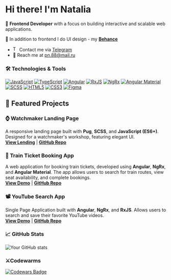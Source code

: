# Hi there! I'm Natalia

🚀 **Frontend Developer** with a focus on building interactive and scalable web applications.

🎨 In addition to frontend I do UI design - my <a href='https://www.behance.net/b0b8194c' target="_blank">**Behance**</a>
- <img src="https://upload.wikimedia.org/wikipedia/commons/8/82/Telegram_logo.svg" alt="Telegram" width="16"/> Contact me via <a href="https://t.me/PonyoFromSea">Telegram</a>
- 📩 Reach me at [pn.88@mail.ru](pn.88@mail.ru)

### 🛠️ Technologies & Tools
[![JavaScript][JavaScript-badge]][JavaScript-url]
[![TypeScript][TypeScript-badge]][TypeScript-url]
[![Angular][Angular.io]][Angular-url]
[![RxJS][RxJS.io]][RxJS-url]
[![NgRx][NgRx.io]][NgRx-url]
[![Angular Material][AngularMaterial.io]][AngularMaterial-url]
[![SCSS][SCSS.io]][SCSS-url]
[![HTML5][HTML5-badge]][HTML5-url]
[![CSS3][CSS3-badge]][CSS3-url]
[![Figma][Figma.io]][Figma-url]

## 🚀 Featured Projects

### ⌚ Watchmaker Landing Page
A responsive landing page built with **Pug**, **SCSS**, and **JavaScript (ES6+)**. Designed for a watchmaker's workshop, featuring elegant UI.  
<a href='https://repair-watch.ru' target="_blank">**View Lending**</a> | <a href='https://github.com/Nuttik/repairWatch' target="_blank">**GitHub Repo**</a>

### 🚆 Train Ticket Booking App
A web application for booking train tickets, developed using **Angular**, **NgRx**, and **Angular Material**. The app allows users to search for train routes, view seat availability, and complete bookings.  
<a href='https://nuttik.github.io/train-a/' target="_blank">**View Demo**</a>  | <a href='https://github.com/Nuttik/train-a' target="_blank">**GitHub Repo**</a>

### 📽️ YouTube Search App
Single Page Application built with **Angular**, **NgRx**, and **RxJS**. Allows users to search and save their favorite YouTube videos.  
<a href='https://nuttik.github.io/youtube-search/youtube-app/' target="_blank">**View Demo**</a> | <a href='https://github.com/Nuttik/youtube-search' target="_blank">**GitHub Repo**</a>


### 📈 GitHub Stats
![Your GitHub stats](https://github-readme-stats.vercel.app/api?username=Nuttik&show_icons=true)

### ⚔️Codewarms
<a href="https://www.codewars.com/users/natalia_repkina" target="_blank">
    <img src="https://www.codewars.com/users/natalia_repkina/badges/large" alt="Codewars Badge">
</a>

[HTML5-badge]: https://img.shields.io/badge/HTML5-E34F26?style=for-the-badge&logo=html5&logoColor=white
[HTML5-url]: https://developer.mozilla.org/en-US/docs/Web/HTML

[CSS3-badge]: https://img.shields.io/badge/CSS3-1572B6?style=for-the-badge&logo=css3&logoColor=white
[CSS3-url]: https://developer.mozilla.org/en-US/docs/Web/CSS

[JavaScript-badge]: https://img.shields.io/badge/JavaScript-F7DF1E?style=for-the-badge&logo=javascript&logoColor=black
[JavaScript-url]: https://developer.mozilla.org/en-US/docs/Web/JavaScript

[Angular.io]: https://img.shields.io/badge/Angular-DD0031?style=for-the-badge&logo=angular&logoColor=white
[Angular-url]: https://angular.io/

[RxJS.io]: https://img.shields.io/badge/RxJS-B7178C?style=for-the-badge&logo=ReactiveX&logoColor=white
[RxJS-url]: https://rxjs.dev/

[NgRx.io]: https://img.shields.io/badge/NgRx-764ABC?style=for-the-badge&logo=redux&logoColor=white
[NgRx-url]: https://ngrx.io/

[AngularMaterial.io]: https://img.shields.io/badge/Angular_Material-009688?style=for-the-badge&logo=angular&logoColor=white
[AngularMaterial-url]: https://material.angular.io/

[SCSS.io]: https://img.shields.io/badge/SCSS-CC6699?style=for-the-badge&logo=sass&logoColor=white
[SCSS-url]: https://sass-lang.com/

[Figma.io]: https://img.shields.io/badge/Figma-F24E1E?style=for-the-badge&logo=figma&logoColor=white
[Figma-url]: https://www.figma.com/

[TypeScript-badge]: https://img.shields.io/badge/TypeScript-3178C6?style=for-the-badge&logo=typescript&logoColor=white
[TypeScript-url]: https://www.typescriptlang.org/


<!--
- 🔭 I’m currently working on ...
- 🌱 I’m currently learning ...
- 👯 I’m looking to collaborate on ...
- 🤔 I’m looking for help with ...
- 💬 Ask me about ...
- 📫 How to reach me: ...
- 😄 Pronouns: ...
- ⚡ Fun fact: ...
-->

